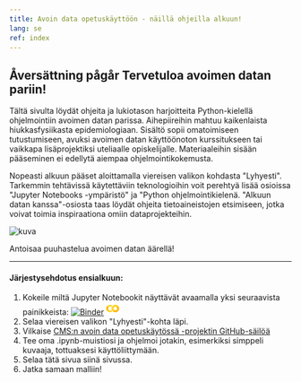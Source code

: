 ```yaml
---
title: Avoin data opetuskäyttöön - näillä ohjeilla alkuun!
lang: se
ref: index
---
```



## Åversättning pågår Tervetuloa avoimen datan pariin!

Tältä sivulta löydät ohjeita ja lukiotason harjoitteita Python-kielellä ohjelmointiin avoimen datan parissa. Aihepiireihin mahtuu kaikenlaista hiukkasfysiikasta epidemiologiaan. Sisältö sopii omatoimiseen tutustumiseen, avuksi avoimen datan käyttöönoton kurssitukseen tai vaikkapa lisäprojektiksi uteliaalle opiskelijalle. Materiaaleihin sisään pääseminen ei edellytä aiempaa ohjelmointikokemusta.

Nopeasti alkuun pääset aloittamalla viereisen valikon kohdasta "Lyhyesti". Tarkemmin tehtävissä käytettäviin teknologioihin voit perehtyä lisää osioissa "Jupyter Notebooks -ympäristö" ja "Python ohjelmointikielenä. "Alkuun datan kanssa"-osiosta taas löydät ohjeita tietoaineistojen etsimiseen, jotka voivat toimia inspiraationa omiin dataprojekteihin.

![kuva](higgsOD.png)

Antoisaa puuhastelua avoimen datan äärellä!

__________

#### Järjestysehdotus ensialkuun:

1. Kokeile miltä Jupyter Notebookit näyttävät avaamalla yksi seuraavista painikkeista: [![Binder](https://mybinder.org/badge.svg)](https://mybinder.org/v2/gh/cms-opendata-education/cms-jupyter-materials-finnish/master?filepath=TyokalutTutuiksi%2FTervetuloa-Jupyter-Notebookien-pariin!.ipynb) [![Colaboratory](https://github.com/cms-opendata-education/cms-jupyter-materials-finnish/blob/master/Kuvat/colab_icon.png?raw=true)](https://colab.research.google.com/github/cms-opendata-education/cms-jupyter-materials-finnish/blob/master/TyokalutTutuiksi/Tervetuloa-Jupyter-Notebookien-pariin!.ipynb)
2. Selaa viereisen valikon "Lyhyesti"-kohta läpi.
3. Vilkaise [CMS:n avoin data opetuskäytössä -projektin GitHub-säilöä](https://github.com/cms-opendata-education/cms-jupyter-materials-finnish)
4. Tee oma .ipynb-muistiosi ja ohjelmoi jotakin, esimerkiksi simppeli kuvaaja, tottuaksesi käyttöliittymään.
5. Selaa tätä sivua siinä sivussa.
6. Jatka samaan malliin!
